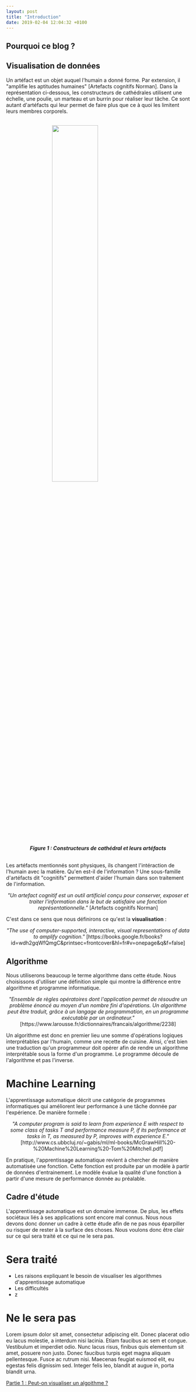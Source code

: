 ```yaml
---
layout: post
title: "Introduction"
date: 2019-02-04 12:04:32 +0100
---
```

## Pourquoi ce blog ?

## Visualisation de données

Un artéfact est un objet auquel l'humain a donné forme. Par extension, il "amplifie les aptitudes humaines" [Artefacts cognitifs Norman]. Dans la représentation ci-dessous, les constructeurs de cathédrales utilisent une échelle, une poulie, un
marteau et un burrin pour réaliser leur tâche. Ce sont autant d'artéfacts qui leur permet de faire plus que ce à quoi les limitent leurs membres corporels.

<div style="margin-top: 30px;margin-bottom: 30px">
<img src="{{site.baseurl}}/assets/img/artefacts_cathedral.png" style="display: block; margin-left: auto; margin-right: auto; width:50%">
<h5 style="text-align:center">Figure 1 : Constructeurs de cathédral et leurs artéfacts</h5>
</div>

Les artéfacts mentionnés sont physiques, ils changent l'intéraction de l'humain avec la
matière. Qu'en est-il de l'information ? Une sous-famille d'artéfacts dit "cognitifs" permettent d'aider l'humain dans son traitement de l'information.

<p style="text-align: center">
  <i>"Un artefact cognitif est un outil artificiel conçu pour conserver, exposer et traiter l'information dans le but de satisfaire une fonction représentationnelle."</i> [Artefacts cognitifs Norman]
</p>

C'est dans ce sens que nous définirons ce qu'est la <b>visualisation</b> :

<p style="text-align: center">
  <i>"The use of computer-supported, interactive, visual representations of data to amplify cognition."</i> [https://books.google.fr/books?id=wdh2gqWfQmgC&printsec=frontcover&hl=fr#v=onepage&q&f=false]
</p>

## Algorithme

Nous utiliserons beaucoup le terme algorithme dans cette étude. Nous choisissons d'utiliser une définition simple qui montre la différence entre algorithme et programme informatique.

<p style="text-align: center">
<i>"Ensemble de règles opératoires dont l'application permet de résoudre un problème énoncé au moyen d'un nombre fini d'opérations. Un algorithme peut être traduit, grâce à un langage de programmation, en un programme exécutable par un ordinateur."</i> [https://www.larousse.fr/dictionnaires/francais/algorithme/2238]
</p>

Un algorithme est donc en premier lieu une somme d'opérations logiques interprétables par l'humain, comme une recette de cuisine. Ainsi, c'est bien une traduction qu'un programmeur doit opérer afin de rendre un algorithme interprétable sous la forme d'un programme. Le programme découle de l'algorithme et pas l'inverse.

# Machine Learning

L'apprentissage automatique décrit une catégorie de programmes informatiques qui améliorent leur performance à une tâche donnée par l'expérience. De manière formelle :

<p style="text-align: center">
<i>"A computer program is said to learn from experience E with respect to some class of tasks T and performance measure P, if its performance at tasks in T, as measured by P, improves with experience E."</i>[http://www.cs.ubbcluj.ro/~gabis/ml/ml-books/McGrawHill%20-%20Machine%20Learning%20-Tom%20Mitchell.pdf]
</p>

En pratique, l'apprentissage automatique revient à chercher de manière automatisée une fonction. Cette fonction est produite par un modèle à partir de données d'entrainement. Le modèle évalue la qualité d'une fonction à partir d'une mesure de performance donnée au préalable.

## Cadre d'étude

L'apprentissage automatique est un domaine immense. De plus, les effets sociétaux liés à ses applications sont encore mal connus. Nous nous devons donc donner un cadre à cette étude afin de ne pas nous éparpiller ou risquer de rester à la surface des choses. Nous voulons donc être clair sur ce qui sera traité et ce qui ne le sera pas.

# Sera traité

 * Les raisons expliquant le besoin de visualiser les algorithmes d'apprentissage automatique
 * Les difficultés
 * z

# Ne le sera pas

Lorem ipsum dolor sit amet, consectetur adipiscing elit. Donec placerat odio eu lacus molestie, a interdum nisi lacinia. Etiam faucibus ac sem et congue. Vestibulum et imperdiet odio. Nunc lacus risus, finibus quis elementum sit amet, posuere non justo. Donec faucibus turpis eget magna aliquam pellentesque. Fusce ac rutrum nisi. Maecenas feugiat euismod elit, eu egestas felis dignissim sed. Integer felis leo, blandit at augue in, porta blandit urna.

<a href="{{site.baseurl}}/{% post_url 2019-02-03-peut-on-visualiser-un-algorithme %}">Partie 1 : Peut-on visualiser un algoithme ?</a>

